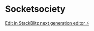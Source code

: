 # Socketsociety

[Edit in StackBlitz next generation editor ⚡️](https://stackblitz.com/~/github.com/Sadpepedev/Socketsociety)
